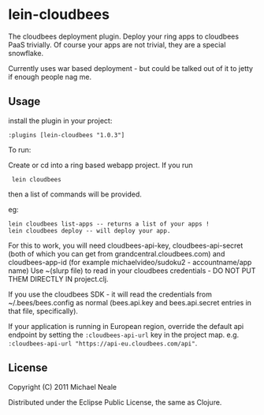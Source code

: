 # lein-cloudbees

The cloudbees deployment plugin. Deploy your ring apps to cloudbees PaaS trivially.
Of course your apps are not trivial, they are a special snowflake.

Currently uses war based deployment - but could be talked out of it to jetty if enough people nag me.

## Usage

install the plugin in your project:

	:plugins [lein-cloudbees "1.0.3"]

To run:

Create or cd into a ring based webapp project.
If you run

	 lein cloudbees

then a list of commands will be provided.

eg:

	lein cloudbees list-apps -- returns a list of your apps !
	lein cloudbees deploy -- will deploy your app.

For this to work, you will need cloudbees-api-key, cloudbees-api-secret (both of which you can get from grandcentral.cloudbees.com) and cloudbees-app-id (for example michaelvideo/sudoku2 - accountname/app name)
Use ~(slurp file) to read in your cloudbees credentials - DO NOT PUT THEM DIRECTLY IN project.clj.

If you use the cloudbees SDK - it will read the credentials from ~/.bees/bees.config as normal (bees.api.key and bees.api.secret entries in that file, specifically).

If your application is running in European region, override the default api endpoint by setting the `:cloudbees-api-url` key in the project map. e.g. `:cloudbees-api-url "https://api-eu.cloudbees.com/api"`.

## License

Copyright (C) 2011 Michael Neale

Distributed under the Eclipse Public License, the same as Clojure.
